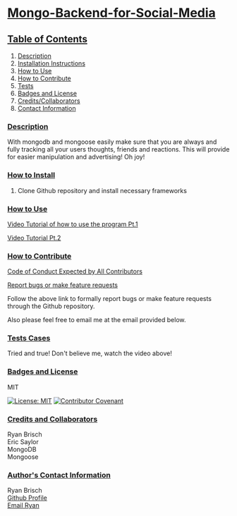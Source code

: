 # <ins>Mongo-Backend-for-Social-Media</ins>

## <ins>Table of Contents</ins>

1. [Description](#description)
2. [Installation Instructions](#how_to_install)
3. [How to Use](#how_to_use)
4. [How to Contribute](#how_to_contribute)
5. [Tests](#test_cases)
6. [Badges and License](#badges_and_license)
7. [Credits/Collaborators](#credits_and_collaborators)
8. [Contact Information](#author_Contact_information)

### <ins>Description</ins>

With mongodb and mongoose easily make sure that you are always and fully tracking all your users thoughts, friends and reactions. This will provide for easier manipulation and advertising! Oh joy!

### <ins>How to Install</ins>

1. Clone Github repository and install necessary frameworks

### <ins>How to Use </ins>

[Video Tutorial of how to use the program Pt.1](https://drive.google.com/file/d/1vzOPSKXozm_P-hUJ0h7gyyXrfUfoYNDm/view)

[Video Tutorial Pt.2](https://drive.google.com/file/d/1D89lDLibc4efNHOE_P0LszkHJWUhTWOg/view)

### <ins>How to Contribute </ins>

[Code of Conduct Expected by All Contributors](https://www.contributor-covenant.org/version/2/1/code_of_conduct/)

[Report bugs or make feature requests](https://github.com/brischster/Mongo-Backend-for-Social-Media/issues)

Follow the above link to formally report bugs or make feature requests through the Github repository.

Also please feel free to email me at the email provided below.

### <ins>Tests Cases </ins>

Tried and true! Don't believe me, watch the video above!

### <ins>Badges and License</ins>

MIT

[![License: MIT](https://img.shields.io/badge/License-MIT-yellow.svg)](https://opensource.org/licenses/MIT)
[![Contributor Covenant](https://img.shields.io/badge/Contributor%20Covenant-2.1-4baaaa.svg)](code_of_conduct.md)

### <ins>Credits and Collaborators</ins>

Ryan Brisch</br>
Eric Saylor</br>
MongoDB</br>
Mongoose</br>

### <ins>Author's Contact Information</ins>

Ryan Brisch</br>
[Github Profile](https://github.com/brischster)</br>
[Email Ryan](mailto:brischster@gmail.com)
